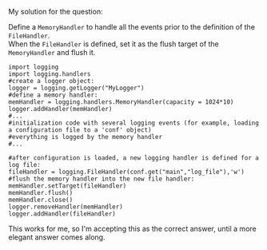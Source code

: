 My solution for the question:

Define a `MemoryHandler` to handle all the events prior to the definition of the `FileHandler`.  
When the `FileHandler` is defined, set it as the flush target of the `MemoryHandler` and flush it.  

    import logging
    import logging.handlers
    #create a logger object:
    logger = logging.getLogger("MyLogger")
    #define a memory handler:
    memHandler = logging.handlers.MemoryHandler(capacity = 1024*10)
    logger.addHandler(memHandler)
    #...
    #initialization code with several logging events (for example, loading a configuration file to a 'conf' object)
    #everything is logged by the memory handler
    #...

    #after configuration is loaded, a new logging handler is defined for a log file:
    fileHandler = logging.FileHandler(conf.get("main","log_file"),'w')
    #flush the memory handler into the new file handler:
    memHandler.setTarget(fileHandler)
    memHandler.flush()
    memHandler.close()
    logger.removeHandler(memHandler)
    logger.addHandler(fileHandler)


This works for me, so I'm accepting this as the correct answer, until a more elegant answer comes along.